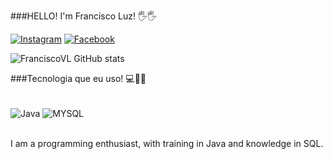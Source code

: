 ###HELLO! I'm Francisco Luz! 🖐️🖐️

[![Instagram](https://img.shields.io/badge/Instagram-E4405F?style=for-the-badge&logo=instagram&logoColor=white)](https://https://www.instagram.com/franciscovilalluz/)
[![Facebook](https://img.shields.io/badge/Facebook-1877F2?style=for-the-badge&logo=facebook&logoColor=white)](https://https://www.facebook.com/francisco.v.luz)

![FranciscoVL GitHub stats](https://github-readme-stats.vercel.app/api?username=FranciscoVilaLuz&show_icons=true&theme=dracula)

###Tecnologia que eu uso! 💻📱🤖

<div style="display: inline_block"><br/>
<img align="center" alt="Java" src="https://img.shields.io/badge/Java-ED8B00?style=for-the-badge&logo=openjdk&logoColor=white" >
<img align="center" alt="MYSQL" src="https://img.shields.io/badge/MySQL-00000F?style=for-the-badge&logo=mysql&logoColor=white" >
</div><br/>

I am a programming enthusiast, with training in Java and knowledge in SQL.
